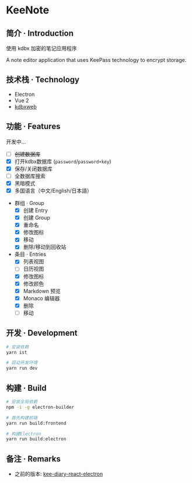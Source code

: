 # KeeNote

## 简介 · Introduction

使用 kdbx 加密的笔记应用程序

A note editor application that uses KeePass technology to encrypt storage.

## 技术栈 · Technology

- Electron
- Vue 2
- [kdbxweb](https://github.com/keeweb/kdbxweb)

## 功能 · Features

开发中...

- [ ] ~~创建数据库~~
- [x] 打开kdbx数据库 (`password`/`password+key`)
- [x] 保存/关闭数据库
- [ ] 全数据库搜索
- [x] 黑暗模式
- [x] 多国语言（中文/English/日本語）
- 群组 · Group
    - [x] 创建 Entry
    - [x] 创建 Group
    - [x] 重命名
    - [x] 修改图标
    - [x] 移动
    - [x] 删除/移动到回收站
- 条目 · Entries
    - [x] 列表视图
    - [ ] 日历视图
    - [x] 修改图标
    - [x] 修改颜色
    - [x] Markdown 预览
    - [x] Monaco 编辑器
    - [x] 删除
    - [ ] 移动

## 开发 · Development

```sh
# 安装依赖
yarn ist

# 启动开发环境
yarn run dev
```

## 构建 · Build

```sh
# 安装全局依赖
npm -i -g electron-builder

# 首先构建前端
yarn run build:frontend

# 构建Electron
yarn run build:electron
```

## 备注 · Remarks

- 之前的版本: [kee-diary-react-electron](https://github.com/canwdev/kee-diary-react-electron)



